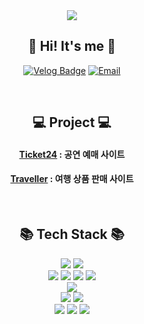 <div align="center">
<img src="https://capsule-render.vercel.app/api?type=waving&color=timeAuto&height=180&section=header&text=Welcome%20to%20Eunseo's%20Github&fontSize=32&animation=fadeIn&fontAlignY=36&fontColor=ffffff" />

<h2>👋 Hi! It's me 👋</h2>

[![Velog Badge](http://img.shields.io/badge/-Velog-20c997?style=flat-square&logo=velog&logoColor=white&link=https://velog.io/@mimineh2)](https://velog.io/@mimineh2)
[![Email](http://img.shields.io/badge/-mimineh2@naver.com-4885ed?style=flat-square&logo=gmail&link=mailto:mimineh2@naver.com)](mailto:mimineh2@naver.com)

<br>

<h2>💻 Project 💻</h2>

#### [Ticket24](https://github.com/Uueun/FinalProject_Ticket24) : 공연 예매 사이트
#### [Traveller](https://github.com/Uueun/SemiProject_Traveller) : 여행 상품 판매 사이트

<br>

<h2>📚 Tech Stack 📚</h2>

<img src="https://img.shields.io/badge/Java-3776AB?style=flat&logo=Java&logoColor=white"/>
<img src="https://img.shields.io/badge/Python-3776AB?style=flat&logo=Python&logoColor=white"/>
<br>

<img src="https://img.shields.io/badge/HTML5-E34F26?style=flate&logo=HTML5&logoColor=white"> 
<img src="https://img.shields.io/badge/CSS-1572B6?style=flat&logo=CSS3&logoColor=white"> 
<img src="https://img.shields.io/badge/JavaScript-F7DF1E?style=flat&logo=JavaScript&logoColor=white"/> 
<img src="https://img.shields.io/badge/jQuery-0769AD?style=flate&logo=jquery&logoColor=white">
<br>

<img src="https://img.shields.io/badge/Oracle-F80000?style=flat&logo=Oracle&logoColor=white"/> 
<br>

<img src="https://img.shields.io/badge/Spring-6DB33F?style=flat&logo=Spring&logoColor=white"/>
<img src="https://img.shields.io/badge/Bootstrap-7952B3?style=flat&logo=Bootstrap&logoColor=white">
<br>

<img src="https://img.shields.io/badge/Eclipse-2C2255?style=flat&logo=Eclipse+IDE&logoColor=white"/>
<img src="https://img.shields.io/badge/Git-F05032?style=flat&logo=Git&logoColor=white">
<img src="https://img.shields.io/badge/Github-181717?style=flat&logo=Github&logoColor=white">
<br>

</div>
<!--
**Uueun/Uueun** is a ✨ _special_ ✨ repository because its `README.md` (this file) appears on your GitHub profile.

Here are some ideas to get you started:

- 🔭 I’m currently working on ...
- 🌱 I’m currently learning ...
- 👯 I’m looking to collaborate on ...
- 🤔 I’m looking for help with ...
- 💬 Ask me about ...
- 📫 How to reach me: ...
- 😄 Pronouns: ...
- ⚡ Fun fact: ...
-->
